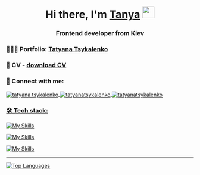 <h1 align="center">Hi there, I'm <a href="http://selista.zzz.com.ua/" target="_blank">Tanya</a> 
<img src="https://github.com/blackcater/blackcater/raw/main/images/Hi.gif" height="32"/></h1>
<h3 align="center">Frontend developer from Kiev</h3>

### 👩🏻‍💻 Portfolio: [Tatyana Tsykalenko](http://selista.zzz.com.ua/)

### 📄 CV - [download CV](http://selista.zzz.com.ua/)

### 🤝 Connect with me:
<p align="left">
<a href="mailto:tsykalenko.t@gmail.comProfile image" target="blank"><img align="center" src="https://img.shields.io/badge/Gmail-D14836?style=for-the-badge&logo=gmail&logoColor=white&link=mailto:tsykalenko.t@gmail.comProfile image" alt="tatyana tsykalenko"  />
<a href="https://www.linkedin.com/in/tanya-tsykalenko-3830372b1/" target="blank"><img align="center" src="https://img.shields.io/badge/LinkedIn-0077B5?style=for-the-badge&logo=linkedin&logoColor=white" alt="tatyanatsykalenko" />
<a href="https://t.me/Tanya_Tsy" target="blank"><img align="center" src="https://img.shields.io/badge/Telegram-2CA5E0?style=for-the-badge&logo=telegram&logoColor=white" alt="tatyanatsykalenko" />
</p>

<h3 align="left">🛠 Tech stack:</h3>

[![My Skills](https://skillicons.dev/icons?i=react,js,redux,css,html)](https://skillicons.dev)

[![My Skills](https://skillicons.dev/icons?i=scss,bootstrap)](https://skillicons.dev)

[![My Skills](https://skillicons.dev/icons?i=github,webpack,nodejs)](https://skillicons.dev)

---

[![Top Languages](https://github-readme-stats-sigma-five.vercel.app/api/top-langs/?username=Selista&layout=compact&theme=vision-friendly-dark)](https://github.com/Selista)




